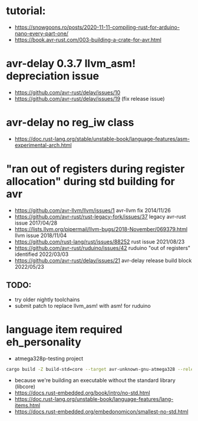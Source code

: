 # tutorial:

- https://snowgoons.ro/posts/2020-11-11-compiling-rust-for-arduino-nano-every-part-one/
- https://book.avr-rust.com/003-building-a-crate-for-avr.html

# avr-delay 0.3.7 llvm_asm! depreciation issue

- https://github.com/avr-rust/delay/issues/10
- https://github.com/avr-rust/delay/issues/19 (fix release issue)

# avr-delay no reg_iw class

- https://doc.rust-lang.org/stable/unstable-book/language-features/asm-experimental-arch.html

# "ran out of registers during register allocation" during std building for avr

- https://github.com/avr-llvm/llvm/issues/1 avr-llvm fix 2014/11/26
- https://github.com/avr-rust/rust-legacy-fork/issues/37 legacy avr-rust issue 2017/04/28
- https://lists.llvm.org/pipermail/llvm-bugs/2018-November/069379.html llvm issue 2018/11/04
- https://github.com/rust-lang/rust/issues/88252 rust issue 2021/08/23
- https://github.com/avr-rust/ruduino/issues/42 ruduino "out of registers" identified 2022/03/03
- https://github.com/avr-rust/delay/issues/21 avr-delay release build block 2022/05/23

## TODO:
- try older nightly toolchains
- submit patch to replace llvm_asm! with asm! for ruduino

# language item required eh_personality

- atmega328p-testing project
```sh
cargo build -Z build-std=core --target avr-unknown-gnu-atmega328 --release
```
- because we're building an executable without the standard library (libcore)
- https://docs.rust-embedded.org/book/intro/no-std.html
- https://doc.rust-lang.org/unstable-book/language-features/lang-items.html
- https://docs.rust-embedded.org/embedonomicon/smallest-no-std.html
